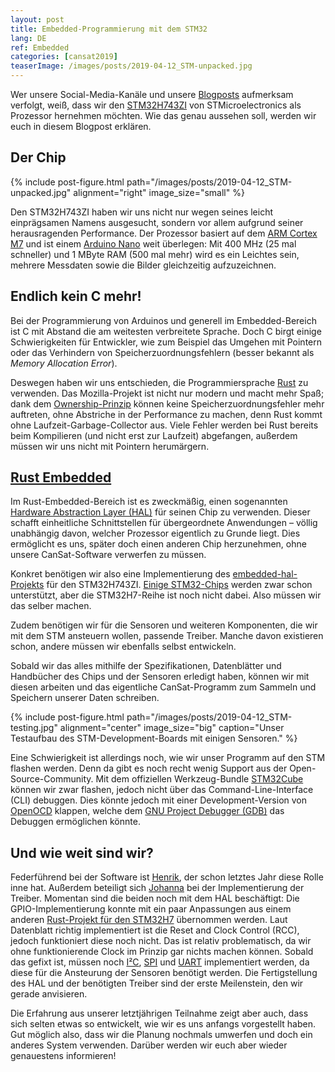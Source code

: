 ```yaml
---
layout: post
title: Embedded-Programmierung mit dem STM32
lang: DE
ref: Embedded
categories: [cansat2019]
teaserImage: /images/posts/2019-04-12_STM-unpacked.jpg
---
```


Wer unsere Social-Media-Kanäle und unsere [Blogposts](/Hardwareauswahl_2019/#prozessor) aufmerksam verfolgt, weiß, dass wir den [STM32H743ZI](https://www.st.com/resource/en/datasheet/stm32h743zi.pdf) von STMicroelectronics als Prozessor hernehmen möchten. Wie das genau aussehen soll, werden wir euch in diesem Blogpost erklären.

## Der Chip

{% include post-figure.html path="/images/posts/2019-04-12_STM-unpacked.jpg" alignment="right" image_size="small" %}

Den STM32H743ZI haben wir uns nicht nur wegen seines leicht einprägsamen Namens ausgesucht, sondern vor allem aufgrund seiner herausragenden Performance. Der Prozessor basiert auf dem [ARM Cortex M7](https://developer.arm.com/ip-products/processors/cortex-m/cortex-m7) und ist einem [Arduino Nano](https://store.arduino.cc/arduino-nano) weit überlegen: Mit 400&nbsp;MHz (25 mal schneller) und 1&nbsp;MByte RAM (500 mal mehr) wird es ein Leichtes sein, mehrere Messdaten sowie die Bilder gleichzeitig aufzuzeichnen.

## Endlich kein C mehr!

Bei der Programmierung von Arduinos und generell im Embedded-Bereich ist C mit Abstand die am weitesten verbreitete Sprache. Doch C birgt einige Schwierigkeiten für Entwickler, wie zum Beispiel das Umgehen mit Pointern oder das Verhindern von Speicherzuordnungsfehlern (besser bekannt als *Memory Allocation Error*).

Deswegen haben wir uns entschieden, die Programmiersprache [Rust](https://www.rust-lang.org/) zu verwenden. Das Mozilla-Projekt ist nicht nur modern und macht mehr Spaß; dank dem [Ownership-Prinzip](https://doc.rust-lang.org/book/ch04-00-understanding-ownership.html) können keine Speicherzuordnungsfehler mehr auftreten, ohne Abstriche in der Performance zu machen, denn Rust kommt ohne Laufzeit-Garbage-Collector aus. Viele Fehler werden bei Rust bereits beim Kompilieren (und nicht erst zur Laufzeit) abgefangen, außerdem müssen wir uns nicht mit Pointern herumärgern.

## [Rust Embedded](https://www.rust-lang.org/what/embedded)

Im Rust-Embedded-Bereich ist es zweckmäßig, einen sogenannten [Hardware Abstraction Layer (HAL)](https://docs.rust-embedded.org/book/portability/index.html) für seinen Chip zu verwenden. Dieser schafft einheitliche Schnittstellen für übergeordnete Anwendungen – völlig unabhängig davon, welcher Prozessor eigentlich zu Grunde liegt. Dies ermöglicht es uns, später doch einen anderen Chip herzunehmen, ohne unsere CanSat-Software verwerfen zu müssen.

Konkret benötigen wir also eine Implementierung des [embedded-hal-Projekts](https://github.com/rust-embedded/embedded-hal) für den STM32H743ZI. [Einige STM32-Chips](https://github.com/rust-embedded/awesome-embedded-rust#stmicroelectronics-1) werden zwar schon unterstützt, aber die STM32H7-Reihe ist noch nicht dabei. Also müssen wir das selber machen.

Zudem benötigen wir für die Sensoren und weiteren Komponenten, die wir mit dem STM ansteuern wollen, passende Treiber. Manche davon existieren schon, andere müssen wir ebenfalls selbst entwickeln.

Sobald wir das alles mithilfe der Spezifikationen, Datenblätter und Handbücher des Chips und der Sensoren erledigt haben, können wir mit diesen arbeiten und das eigentliche CanSat-Programm zum Sammeln und Speichern unserer Daten schreiben.

{% include post-figure.html path="/images/posts/2019-04-12_STM-testing.jpg" alignment="center" image_size="big" caption="Unser Testaufbau des STM-Development-Boards mit einigen Sensoren." %}

Eine Schwierigkeit ist allerdings noch, wie wir unser Programm auf den STM flashen werden. Denn da gibt es noch recht wenig Support aus der Open-Source-Community. Mit dem offiziellen Werkzeug-Bundle [STM32Cube](https://www.st.com/en/ecosystems/stm32cube.html) können wir zwar flashen, jedoch nicht über das Command-Line-Interface (CLI) debuggen. Dies könnte jedoch mit einer Development-Version von [OpenOCD](http://openocd.org/) klappen, welche dem [GNU Project Debugger (GDB)](https://www.gnu.org/software/gdb/) das Debuggen ermöglichen könnte.

## Und wie weit sind wir?

Federführend bei der Software ist [Henrik](/team/#henrik), der schon letztes Jahr diese Rolle inne hat. Außerdem beteiligt sich [Johanna](/team/#johanna) bei der Implementierung der Treiber. Momentan sind die beiden noch mit dem HAL beschäftigt: Die GPIO-Implementierung konnte mit ein paar Anpassungen aus einem anderen [Rust-Projekt für den STM32H7](https://github.com/saschagrunert/stm32h7-rs) übernommen werden. Laut Datenblatt richtig implementiert ist die Reset and Clock Control (RCC), jedoch funktioniert diese noch nicht. Das ist relativ problematisch, da wir ohne funktionierende Clock im Prinzip gar nichts machen können. Sobald das gefixt ist, müssen noch [I²C](https://de.wikipedia.org/wiki/I%C2%B2C), [SPI](https://de.wikipedia.org/wiki/Serial_Peripheral_Interface) und [UART](https://de.wikipedia.org/wiki/Universal_Asynchronous_Receiver_Transmitter) implementiert werden, da diese für die Ansteurung der Sensoren benötigt werden. Die Fertigstellung des HAL und der benötigten Treiber sind der erste Meilenstein, den wir gerade anvisieren.

Die Erfahrung aus unserer letztjährigen Teilnahme zeigt aber auch, dass sich selten etwas so entwickelt, wie wir es uns anfangs vorgestellt haben. Gut möglich also, dass wir die Planung nochmals umwerfen und doch ein anderes System verwenden. Darüber werden wir euch aber wieder genauestens informieren!

